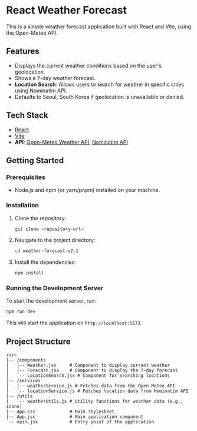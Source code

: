 # React Weather Forecast

This is a simple weather forecast application built with React and Vite, using the Open-Meteo API.

## Features

- Displays the current weather conditions based on the user's geolocation.
- Shows a 7-day weather forecast.
- **Location Search**: Allows users to search for weather in specific cities using Nominatim API.
- Defaults to Seoul, South Korea if geolocation is unavailable or denied.

## Tech Stack

- [React](https://reactjs.org/)
- [Vite](https://vitejs.dev/)
- **API**: [Open-Meteo Weather API](https://open-meteo.com/), [Nominatim API](https://nominatim.openstreetmap.org/)

## Getting Started

### Prerequisites

- Node.js and npm (or yarn/pnpm) installed on your machine.

### Installation

1. Clone the repository:
   ```sh
   git clone <repository-url>
   ```
2. Navigate to the project directory:
   ```sh
   cd weather-forecast-v2.1
   ```
3. Install the dependencies:
   ```sh
   npm install
   ```

### Running the Development Server

To start the development server, run:

```sh
npm run dev
```

This will start the application on `http://localhost:5173`.


## Project Structure

```
/src
|-- /components
|   |-- Weather.jsx     # Component to display current weather
|   |-- Forecast.jsx    # Component to display the 7-day forecast
|   `-- LocationSearch.jsx # Component for searching locations
|-- /services
|   |-- weatherService.js # Fetches data from the Open-Meteo API
|   `-- locationService.js # Fetches location data from Nominatim API
|-- /utils
|   `-- weatherUtils.js # Utility functions for weather data (e.g., icons)
|-- App.css             # Main stylesheet
|-- App.jsx             # Main application component
`-- main.jsx            # Entry point of the application
```
